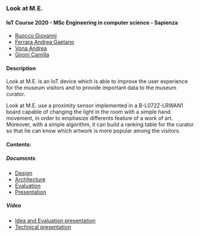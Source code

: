 ### Look at M.E.

#### IoT Course 2020 - MSc Engineering in computer science - Sapienza

- [Ruocco Giovanni](https://www.linkedin.com/in/giovanniruocco07)
- [Ferrara Andrea Gaetano](https://www.linkedin.com/in/andrea-gaetano-ferrara-98a5371a3)
- [Vona Andrea](https://www.linkedin.com/in/andrea-vona-96b832165)
- [Gironi Camilla](https://www.linkedin.com/in/camilla-gironi)

#### Description

Look at M.E. is an IoT device which is able to improve the user experience for the museum visitors and to provide important data to the museum curator.

Look at M.E. use a proximity sensor implemented in a B-L072Z-LRWAN1 board capable of changing the light in the room with a simple hand movement, in order to emphasize differents feature of a work of art.
Moreover, with a simple algorithm, it can build a ranking table for the curator so that he can know which artwork is more popular among the visitors.

#### Contents:

##### Documents

- [Design](https://github.com/giovanniruocco/smartmuseum/blob/master/Design.md)
- [Architecture](https://github.com/giovanniruocco/smartmuseum/blob/master/Architecture.md)
- [Evaluation](https://github.com/giovanniruocco/smartmuseum/blob/master/Evaluation.md)
- [Presentation](https://github.com/giovanniruocco/smartmuseum/blob/master/Presentation.pdf)

##### Video
- [Idea and Evaluation presentation](https://www.youtube.com/watch?v=_c1rHA_vbpU)
- [Technical presentation](https://www.youtube.com/watch?v=XWXVBEEmsI0&feature=youtu.be)
